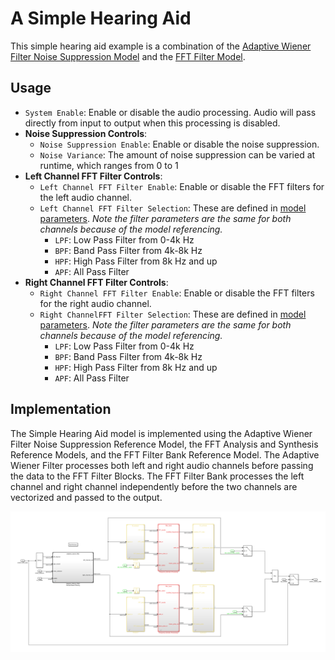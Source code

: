 # A Simple Hearing Aid
This simple hearing aid example is a combination of the [Adaptive Wiener Filter Noise Suppression Model](../noise_suppression) and the [FFT Filter Model](../fft_filters).

## Usage
- `System Enable`: Enable or disable the audio processing.  Audio will pass directly from input to output when this processing is disabled.
- **Noise Suppression Controls**:
    - `Noise Suppression Enable`: Enable or disable the noise suppression.
    - `Noise Variance`: The amount of noise suppression can be varied at runtime, which ranges from 0 to 1
- **Left Channel FFT Filter Controls**: 
    - `Left Channel FFT Filter Enable`: Enable or disable the FFT filters for the left audio channel.
    - `Left Channel FFT Filter Selection`: These are defined in [model parameters](modelparameters.m). *Note the filter parameters are the same for both channels because of the model referencing.*
        - `LPF`: Low Pass Filter from 0-4k Hz
        - `BPF`: Band Pass Filter from 4k-8k Hz
        - `HPF`: High Pass Filter from 8k Hz and up
        - `APF`: All Pass Filter
- **Right Channel FFT Filter Controls**: 
    - `Right Channel FFT Filter Enable`: Enable or disable the FFT filters for the right audio channel.
    - `Right ChannelFFT Filter Selection`: These are defined in [model parameters](modelparameters.m). *Note the filter parameters are the same for both channels because of the model referencing.*
        - `LPF`: Low Pass Filter from 0-4k Hz
        - `BPF`: Band Pass Filter from 4k-8k Hz
        - `HPF`: High Pass Filter from 8k Hz and up
        - `APF`: All Pass Filter


## Implementation
The Simple Hearing Aid model is implemented using the Adaptive Wiener Filter Noise Suppression Reference Model, the FFT Analysis and Synthesis Reference Models, and the FFT Filter Bank Reference Model. The Adaptive Wiener Filter processes both left and right audio channels before passing the data to the FFT Filter Blocks. The FFT Filter Bank processes the left channel and right channel independently before the two channels are vectorized and passed to the output.


<p align="center">
  <img src="simple_hearing_aid.PNG" />
</p>